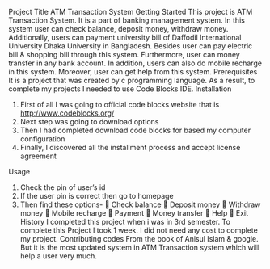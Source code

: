 Project Title
ATM Transaction System
Getting Started
This project is ATM Transaction System. It is a part of banking management system. In this system user can check balance, deposit money, withdraw money. Additionally, users can payment university bill of Daffodil International University Dhaka University in Bangladesh. Besides user can pay electric bill & shopping bill through this system. Furthermore, user can money transfer in any bank account. In addition, users can also do mobile recharge in this system. Moreover, user can get help from this system.
Prerequisites
It is a project that was created by c programming language. As a result, to complete my projects I needed to use Code Blocks IDE.
Installation
1.	First of all I was going to official code blocks website that is http://www.codeblocks.org/
2.	Next step was going to download options
3.	Then I had completed download code blocks for based my computer configuration
4.	Finally, I discovered all the installment process and accept license agreement

Usage
1.	Check the pin of user’s id
2.	If the user pin is correct then go to homepage
3.	Then find these options-
	Check balance
	Deposit money
	Withdraw money
	Mobile recharge
	Payment
	Money transfer
	Help
	Exit
History
I completed this project when i was in 3rd semester. To complete this Project I took 1 week. I did not need any cost to complete my project.
Contributing codes
From the book of Anisul Islam & google. But it is the most updated system in ATM Transaction system which will help a user very much.
